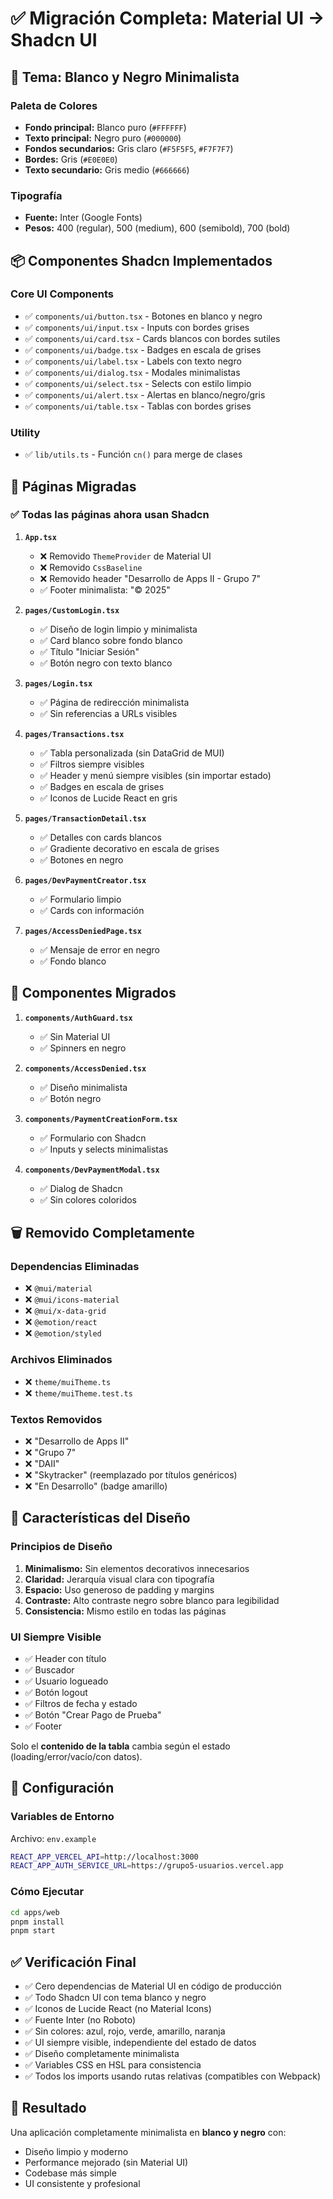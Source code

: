 # ✅ Migración Completa: Material UI → Shadcn UI

## 🎨 Tema: Blanco y Negro Minimalista

### Paleta de Colores
- **Fondo principal:** Blanco puro (`#FFFFFF`)
- **Texto principal:** Negro puro (`#000000`)
- **Fondos secundarios:** Gris claro (`#F5F5F5`, `#F7F7F7`)
- **Bordes:** Gris (`#E0E0E0`)
- **Texto secundario:** Gris medio (`#666666`)

### Tipografía
- **Fuente:** Inter (Google Fonts)
- **Pesos:** 400 (regular), 500 (medium), 600 (semibold), 700 (bold)

## 📦 Componentes Shadcn Implementados

### Core UI Components
- ✅ `components/ui/button.tsx` - Botones en blanco y negro
- ✅ `components/ui/input.tsx` - Inputs con bordes grises
- ✅ `components/ui/card.tsx` - Cards blancos con bordes sutiles
- ✅ `components/ui/badge.tsx` - Badges en escala de grises
- ✅ `components/ui/label.tsx` - Labels con texto negro
- ✅ `components/ui/dialog.tsx` - Modales minimalistas
- ✅ `components/ui/select.tsx` - Selects con estilo limpio
- ✅ `components/ui/alert.tsx` - Alertas en blanco/negro/gris
- ✅ `components/ui/table.tsx` - Tablas con bordes grises

### Utility
- ✅ `lib/utils.ts` - Función `cn()` para merge de clases

## 📄 Páginas Migradas

### ✅ Todas las páginas ahora usan Shadcn

1. **`App.tsx`**
   - ❌ Removido `ThemeProvider` de Material UI
   - ❌ Removido `CssBaseline`
   - ❌ Removido header "Desarrollo de Apps II - Grupo 7"
   - ✅ Footer minimalista: "© 2025"

2. **`pages/CustomLogin.tsx`**
   - ✅ Diseño de login limpio y minimalista
   - ✅ Card blanco sobre fondo blanco
   - ✅ Título "Iniciar Sesión"
   - ✅ Botón negro con texto blanco

3. **`pages/Login.tsx`**
   - ✅ Página de redirección minimalista
   - ✅ Sin referencias a URLs visibles

4. **`pages/Transactions.tsx`**
   - ✅ Tabla personalizada (sin DataGrid de MUI)
   - ✅ Filtros siempre visibles
   - ✅ Header y menú siempre visibles (sin importar estado)
   - ✅ Badges en escala de grises
   - ✅ Iconos de Lucide React en gris

5. **`pages/TransactionDetail.tsx`**
   - ✅ Detalles con cards blancos
   - ✅ Gradiente decorativo en escala de grises
   - ✅ Botones en negro

6. **`pages/DevPaymentCreator.tsx`**
   - ✅ Formulario limpio
   - ✅ Cards con información

7. **`pages/AccessDeniedPage.tsx`**
   - ✅ Mensaje de error en negro
   - ✅ Fondo blanco

## 🧩 Componentes Migrados

1. **`components/AuthGuard.tsx`**
   - ✅ Sin Material UI
   - ✅ Spinners en negro

2. **`components/AccessDenied.tsx`**
   - ✅ Diseño minimalista
   - ✅ Botón negro

3. **`components/PaymentCreationForm.tsx`**
   - ✅ Formulario con Shadcn
   - ✅ Inputs y selects minimalistas

4. **`components/DevPaymentModal.tsx`**
   - ✅ Dialog de Shadcn
   - ✅ Sin colores coloridos

## 🗑️ Removido Completamente

### Dependencias Eliminadas
- ❌ `@mui/material`
- ❌ `@mui/icons-material`
- ❌ `@mui/x-data-grid`
- ❌ `@emotion/react`
- ❌ `@emotion/styled`

### Archivos Eliminados
- ❌ `theme/muiTheme.ts`
- ❌ `theme/muiTheme.test.ts`

### Textos Removidos
- ❌ "Desarrollo de Apps II"
- ❌ "Grupo 7"
- ❌ "DAII"
- ❌ "Skytracker" (reemplazado por títulos genéricos)
- ❌ "En Desarrollo" (badge amarillo)

## 📐 Características del Diseño

### Principios de Diseño
1. **Minimalismo:** Sin elementos decorativos innecesarios
2. **Claridad:** Jerarquía visual clara con tipografía
3. **Espacio:** Uso generoso de padding y margins
4. **Contraste:** Alto contraste negro sobre blanco para legibilidad
5. **Consistencia:** Mismo estilo en todas las páginas

### UI Siempre Visible
- ✅ Header con título
- ✅ Buscador
- ✅ Usuario logueado
- ✅ Botón logout
- ✅ Filtros de fecha y estado
- ✅ Botón "Crear Pago de Prueba"
- ✅ Footer

Solo el **contenido de la tabla** cambia según el estado (loading/error/vacío/con datos).

## 🔧 Configuración

### Variables de Entorno
Archivo: `env.example`

```bash
REACT_APP_VERCEL_API=http://localhost:3000
REACT_APP_AUTH_SERVICE_URL=https://grupo5-usuarios.vercel.app
```

### Cómo Ejecutar
```bash
cd apps/web
pnpm install
pnpm start
```

## ✅ Verificación Final

- ✅ Cero dependencias de Material UI en código de producción
- ✅ Todo Shadcn UI con tema blanco y negro
- ✅ Iconos de Lucide React (no Material Icons)
- ✅ Fuente Inter (no Roboto)
- ✅ Sin colores: azul, rojo, verde, amarillo, naranja
- ✅ UI siempre visible, independiente del estado de datos
- ✅ Diseño completamente minimalista
- ✅ Variables CSS en HSL para consistencia
- ✅ Todos los imports usando rutas relativas (compatibles con Webpack)

## 🎯 Resultado

Una aplicación completamente minimalista en **blanco y negro** con:
- Diseño limpio y moderno
- Performance mejorado (sin Material UI)
- Codebase más simple
- UI consistente y profesional

